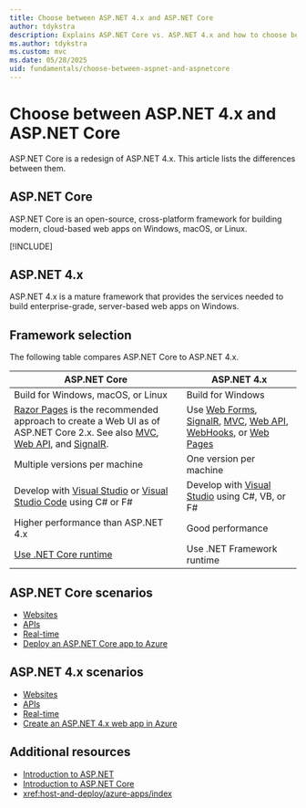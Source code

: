 ```yaml
---
title: Choose between ASP.NET 4.x and ASP.NET Core
author: tdykstra
description: Explains ASP.NET Core vs. ASP.NET 4.x and how to choose between them.
ms.author: tdykstra
ms.custom: mvc
ms.date: 05/28/2025
uid: fundamentals/choose-between-aspnet-and-aspnetcore
---
```

# Choose between ASP.NET 4.x and ASP.NET Core

ASP.NET Core is a redesign of ASP.NET 4.x. This article lists the differences between them.

## ASP.NET Core

ASP.NET Core is an open-source, cross-platform framework for building modern, cloud-based web apps on Windows, macOS, or Linux.

[!INCLUDE[](~/includes/key-features.md)]

## ASP.NET 4.x

ASP.NET 4.x is a mature framework that provides the services needed to build enterprise-grade, server-based web apps on Windows.

## Framework selection

The following table compares ASP.NET Core to ASP.NET 4.x.

| ASP.NET Core | ASP.NET 4.x |
|---|---|
|Build for Windows, macOS, or Linux|Build for Windows|
|[Razor Pages](xref:razor-pages/index) is the recommended approach to create a Web UI as of ASP.NET Core 2.x. See also [MVC](xref:mvc/overview), [Web API](xref:tutorials/first-web-api), and [SignalR](xref:signalr/introduction).|Use [Web Forms](/aspnet/web-forms), [SignalR](/aspnet/signalr), [MVC](/aspnet/mvc), [Web API](/aspnet/web-api/), [WebHooks](/aspnet/webhooks/), or [Web Pages](/aspnet/web-pages)|
|Multiple versions per machine|One version per machine|
|Develop with [Visual Studio](https://visualstudio.microsoft.com/vs/) or [Visual Studio Code](https://code.visualstudio.com/) using C# or F#|Develop with [Visual Studio](https://visualstudio.microsoft.com/vs/) using C#, VB, or F#|
|Higher performance than ASP.NET 4.x|Good performance|
|[Use .NET Core runtime](/dotnet/standard/choosing-core-framework-server)|Use .NET Framework runtime|

## ASP.NET Core scenarios

* [Websites](xref:tutorials/first-mvc-app/start-mvc)
* [APIs](xref:tutorials/first-web-api)
* [Real-time](xref:signalr/introduction)
* [Deploy an ASP.NET Core app to Azure](/azure/app-service/app-service-web-get-started-dotnet)

## ASP.NET 4.x scenarios

* [Websites](/aspnet/mvc)
* [APIs](/aspnet/web-api)
* [Real-time](/aspnet/signalr)
* [Create an ASP.NET 4.x web app in Azure](/azure/app-service/app-service-web-get-started-dotnet-framework)

## Additional resources

* [Introduction to ASP.NET](/aspnet/overview)
* [Introduction to ASP.NET Core](xref:index)
* <xref:host-and-deploy/azure-apps/index>
